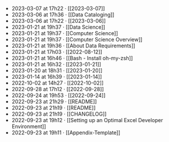 - 2023-03-07 at 17h22 · [[2023-03-07]]
- 2023-03-06 at 17h36 · [[Data Cataloging]]
- 2023-03-06 at 17h22 · [[2023-03-06]]
- 2023-01-21 at 19h37 · [[Data Science]]
- 2023-01-21 at 19h37 · [[Computer Science]]
- 2023-01-21 at 19h37 · [[Computer Science Overview]]
- 2023-01-21 at 19h36 · [[About Data Requirements]]
- 2023-01-21 at 17h03 · [[2022-08-12]]
- 2023-01-21 at 16h46 · [[Bash - Install oh-my-zsh]]
- 2023-01-21 at 16h32 · [[2023-01-21]]
- 2023-01-20 at 18h31 · [[2023-01-20]]
- 2023-01-14 at 16h39 · [[2023-01-14]]
- 2022-10-02 at 14h27 · [[2022-10-02]]
- 2022-09-28 at 17h12 · [[2022-09-28]]
- 2022-09-24 at 19h53 · [[2022-09-24]]
- 2022-09-23 at 21h29 · [[README]]
- 2022-09-23 at 21h19 · [[README]]
- 2022-09-23 at 21h19 · [[CHANGELOG]]
- 2022-09-23 at 19h12 · [[Setting up an Optimal Excel Developer Environment]]
- 2022-09-23 at 19h11 · [[Appendix-Template]]
